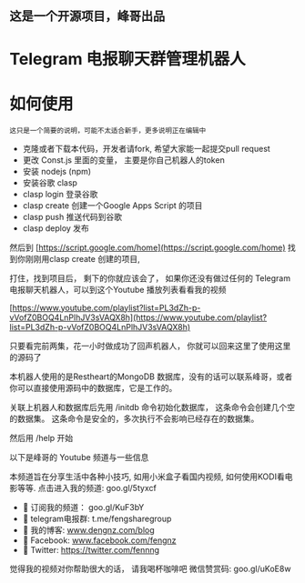 
## 这是一个开源项目，峰哥出品
# Telegram 电报聊天群管理机器人	

# 如何使用 
	这只是一个简要的说明，可能不太适合新手，更多说明正在编辑中


- 克隆或者下载本代码，开发者请fork, 希望大家能一起提交pull request
- 更改 Const.js 里面的变量， 主要是你自己机器人的token
- 安装 nodejs (npm)
- 安装谷歌 clasp
- clasp login 登录谷歌
- clasp create 创建一个Google Apps Script 的项目
- clasp push 推送代码到谷歌
- clasp deploy 发布

然后到 [https://script.google.com/home](https://script.google.com/home) 找到你刚刚用clasp create 创建的项目, 

打住，找到项目后， 剩下的你就应该会了， 如果你还没有做过任何的 Telegram 电报聊天机器人，可以到这个Youtube 播放列表看看我的视频 

[https://www.youtube.com/playlist?list=PL3dZh-p-vVofZ0BOQ4LnPlhJV3sVAQX8h](https://www.youtube.com/playlist?list=PL3dZh-p-vVofZ0BOQ4LnPlhJV3sVAQX8h)

只要看完前两集，花一小时做成功了回声机器人， 你就可以回来这里了使用这里的源码了

本机器人使用的是Restheart的MongoDB 数据库，没有的话可以联系峰哥，或者你可以直接使用源码中的数据库，它是工作的。

关联上机器人和数据库后先用 /initdb 命令初始化数据库， 这条命令会创建几个空的数据集。 这条命令是安全的，多次执行不会影响已经存在的数据集。

然后用 /help 开始


以下是峰哥的 Youtube 频道与一些信息

本频道旨在分享生活中各种小技巧, 如用小米盒子看国内视频, 如何使用KODI看电影等等. 点击进入我的频道: goo.gl/5tyxcf

- 🔷 订阅我的频道： goo.gl/KuF3bY
- 🔷 telegram电报群: t.me/fengsharegroup
- 🔷 我的博客: www.dengnz.com/blog
- 🔷 Facebook: www.facebook.com/fengnz
- 🔷 Twitter: https://twitter.com/fennng

觉得我的视频对你帮助很大的话， 请我喝杯咖啡吧
微信赞赏码: goo.gl/uKoE8w



